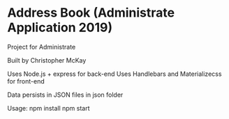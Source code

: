 # Address Book (Administrate Application 2019)
Project for Administrate

Built by Christopher McKay

Uses Node.js + express for back-end
Uses Handlebars and Materializecss for front-end

Data persists in JSON files in json folder

Usage:
npm install
npm start
